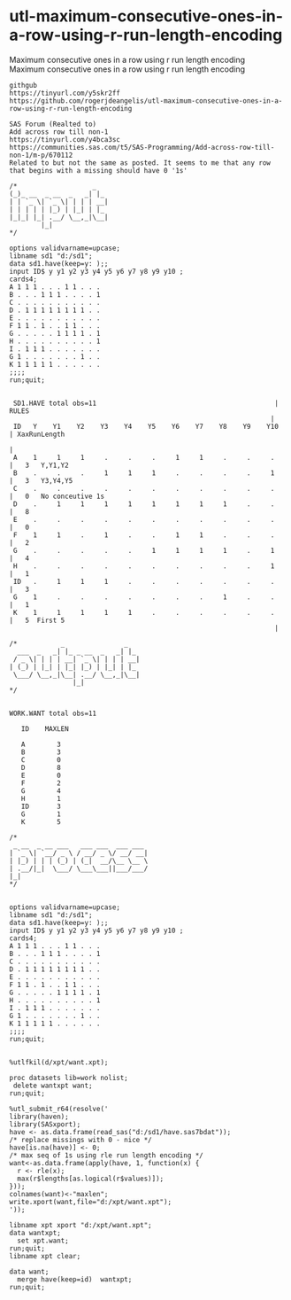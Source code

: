 # utl-maximum-consecutive-ones-in-a-row-using-r-run-length-encoding
Maximum consecutive ones in a row using r run length encoding    
    Maximum consecutive ones in a row using r run length encoding                                                                      
                                                                                                                                       
    githgub                                                                                                                            
    https://tinyurl.com/y5skr2ff                                                                                                       
    https://github.com/rogerjdeangelis/utl-maximum-consecutive-ones-in-a-row-using-r-run-length-encoding                               
                                                                                                                                       
    SAS Forum (Realted to)                                                                                                             
    Add across row till non-1                                                                                                          
    https://tinyurl.com/y4bca3sc                                                                                                       
    https://communities.sas.com/t5/SAS-Programming/Add-across-row-till-non-1/m-p/670112                                                
    Related to but not the same as posted. It seems to me that any row that begins with a missing should have 0 '1s'                   
                                                                                                                                       
    /*                   _                                                                                                             
    (_)_ __  _ __  _   _| |_                                                                                                           
    | | `_ \| `_ \| | | | __|                                                                                                          
    | | | | | |_) | |_| | |_                                                                                                           
    |_|_| |_| .__/ \__,_|\__|                                                                                                          
            |_|                                                                                                                        
    */                                                                                                                                 
                                                                                                                                       
    options validvarname=upcase;                                                                                                       
    libname sd1 "d:/sd1";                                                                                                              
    data sd1.have(keep=y: );;                                                                                                          
    input ID$ y y1 y2 y3 y4 y5 y6 y7 y8 y9 y10 ;                                                                                       
    cards4;                                                                                                                            
    A 1 1 1 . . . 1 1 . . .                                                                                                            
    B . . . 1 1 1 . . . . 1                                                                                                            
    C . . . . . . . . . . .                                                                                                            
    D . 1 1 1 1 1 1 1 1 . .                                                                                                            
    E . . . . . . . . . . .                                                                                                            
    F 1 1 . 1 . . 1 1 . . .                                                                                                            
    G . . . . . 1 1 1 1 . 1                                                                                                            
    H . . . . . . . . . . 1                                                                                                            
    I . 1 1 1 . . . . . . .                                                                                                            
    G 1 . . . . . . . 1 . .                                                                                                            
    K 1 1 1 1 1 . . . . . .                                                                                                            
    ;;;;                                                                                                                               
    run;quit;                                                                                                                          
                                                                                                                                       
                                                                                                                                       
     SD1.HAVE total obs=11                                             | RULES                                                         
                                                                      |                                                                
     ID   Y    Y1    Y2    Y3    Y4    Y5    Y6    Y7    Y8    Y9    Y10  | XaxRunLength                                               
                                                                          |                                                            
     A    1     1     1     .     .     .     1     1     .     .     .   |   3   Y,Y1,Y2                                              
     B    .     .     .     1     1     1     .     .     .     .     1   |   3   Y3,Y4,Y5                                             
     C    .     .     .     .     .     .     .     .     .     .     .   |   0   No conceutive 1s                                     
     D    .     1     1     1     1     1     1     1     1     .     .   |   8                                                        
     E    .     .     .     .     .     .     .     .     .     .     .   |   0                                                        
     F    1     1     .     1     .     .     1     1     .     .     .   |   2                                                        
     G    .     .     .     .     .     1     1     1     1     .     1   |   4                                                        
     H    .     .     .     .     .     .     .     .     .     .     1   |   1                                                        
     ID   .     1     1     1     .     .     .     .     .     .     .   |   3                                                        
     G    1     .     .     .     .     .     .     .     1     .     .   |   1                                                        
     K    1     1     1     1     1     .     .     .     .     .     .   |   5  First 5                                               
                                                                       |                                                               
                                                                                                                                       
    /*           _               _                                                                                                     
      ___  _   _| |_ _ __  _   _| |_                                                                                                   
     / _ \| | | | __| `_ \| | | | __|                                                                                                  
    | (_) | |_| | |_| |_) | |_| | |_                                                                                                   
     \___/ \__,_|\__| .__/ \__,_|\__|                                                                                                  
                    |_|                                                                                                                
    */                                                                                                                                 
                                                                                                                                       
                                                                                                                                       
    WORK.WANT total obs=11                                                                                                             
                                                                                                                                       
       ID    MAXLEN                                                                                                                    
                                                                                                                                       
       A        3                                                                                                                      
       B        3                                                                                                                      
       C        0                                                                                                                      
       D        8                                                                                                                      
       E        0                                                                                                                      
       F        2                                                                                                                      
       G        4                                                                                                                      
       H        1                                                                                                                      
       ID       3                                                                                                                      
       G        1                                                                                                                      
       K        5                                                                                                                      
                                                                                                                                       
    /*                                                                                                                                 
     _ __  _ __ ___   ___ ___  ___ ___                                                                                                 
    | `_ \| `__/ _ \ / __/ _ \/ __/ __|                                                                                                
    | |_) | | | (_) | (_|  __/\__ \__ \                                                                                                
    | .__/|_|  \___/ \___\___||___/___/                                                                                                
    |_|                                                                                                                                
    */                                                                                                                                 
                                                                                                                                       
                                                                                                                                       
    options validvarname=upcase;                                                                                                       
    libname sd1 "d:/sd1";                                                                                                              
    data sd1.have(keep=y: );;                                                                                                          
    input ID$ y y1 y2 y3 y4 y5 y6 y7 y8 y9 y10 ;                                                                                       
    cards4;                                                                                                                            
    A 1 1 1 . . . 1 1 . . .                                                                                                            
    B . . . 1 1 1 . . . . 1                                                                                                            
    C . . . . . . . . . . .                                                                                                            
    D . 1 1 1 1 1 1 1 1 . .                                                                                                            
    E . . . . . . . . . . .                                                                                                            
    F 1 1 . 1 . . 1 1 . . .                                                                                                            
    G . . . . . 1 1 1 1 . 1                                                                                                            
    H . . . . . . . . . . 1                                                                                                            
    I . 1 1 1 . . . . . . .                                                                                                            
    G 1 . . . . . . . 1 . .                                                                                                            
    K 1 1 1 1 1 . . . . . .                                                                                                            
    ;;;;                                                                                                                               
    run;quit;                                                                                                                          
                                                                                                                                       
                                                                                                                                       
    %utlfkil(d/xpt/want.xpt);                                                                                                          
                                                                                                                                       
    proc datasets lib=work nolist;                                                                                                     
     delete wantxpt want;                                                                                                              
    run;quit;                                                                                                                          
                                                                                                                                       
    %utl_submit_r64(resolve('                                                                                                          
    library(haven);                                                                                                                    
    library(SASxport);                                                                                                                 
    have <- as.data.frame(read_sas("d:/sd1/have.sas7bdat"));                                                                           
    /* replace missings with 0 - nice */                                                                                               
    have[is.na(have)] <- 0;                                                                                                            
    /* max seq of 1s using rle run length encoding */                                                                                  
    want<-as.data.frame(apply(have, 1, function(x) {                                                                                   
      r <- rle(x);                                                                                                                     
      max(r$lengths[as.logical(r$values)]);                                                                                            
    }));                                                                                                                               
    colnames(want)<-"maxlen";                                                                                                          
    write.xport(want,file="d:/xpt/want.xpt");                                                                                          
    '));                                                                                                                               
                                                                                                                                       
    libname xpt xport "d:/xpt/want.xpt";                                                                                               
    data wantxpt;                                                                                                                      
      set xpt.want;                                                                                                                    
    run;quit;                                                                                                                          
    libname xpt clear;                                                                                                                 
                                                                                                                                       
    data want;                                                                                                                         
      merge have(keep=id)  wantxpt;                                                                                                    
    run;quit;                                                                                                                          
                                                                                                                                       
                                                                                                                                       
